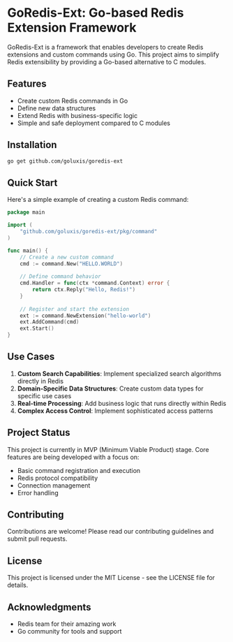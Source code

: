 # GoRedis-Ext: Go-based Redis Extension Framework

GoRedis-Ext is a framework that enables developers to create Redis extensions and custom commands using Go. This project aims to simplify Redis extensibility by providing a Go-based alternative to C modules.

## Features

- Create custom Redis commands in Go
- Define new data structures
- Extend Redis with business-specific logic
- Simple and safe deployment compared to C modules

## Installation

```bash
go get github.com/goluxis/goredis-ext
```

## Quick Start

Here's a simple example of creating a custom Redis command:

```go
package main

import (
    "github.com/goluxis/goredis-ext/pkg/command"
)

func main() {
    // Create a new custom command
    cmd := command.New("HELLO.WORLD")
    
    // Define command behavior
    cmd.Handler = func(ctx *command.Context) error {
        return ctx.Reply("Hello, Redis!")
    }
    
    // Register and start the extension
    ext := command.NewExtension("hello-world")
    ext.AddCommand(cmd)
    ext.Start()
}
```

## Use Cases

1. **Custom Search Capabilities**: Implement specialized search algorithms directly in Redis
2. **Domain-Specific Data Structures**: Create custom data types for specific use cases
3. **Real-time Processing**: Add business logic that runs directly within Redis
4. **Complex Access Control**: Implement sophisticated access patterns

## Project Status

This project is currently in MVP (Minimum Viable Product) stage. Core features are being developed with a focus on:

- Basic command registration and execution
- Redis protocol compatibility
- Connection management
- Error handling

## Contributing

Contributions are welcome! Please read our contributing guidelines and submit pull requests.

## License

This project is licensed under the MIT License - see the LICENSE file for details.

## Acknowledgments

- Redis team for their amazing work
- Go community for tools and support 